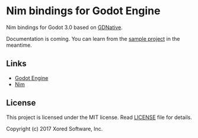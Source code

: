 # Nim bindings for Godot Engine

Nim bindings for Godot 3.0 based on [GDNative](https://godotengine.org/article/dlscript-here).

Documentation is coming. You can learn from the [sample project](examples/simple) in the meantime.

## Links

- [Godot Engine](http://www.godotengine.org/)
- [Nim](http://nim-lang.org/)

## License

This project is licensed under the MIT license. Read [LICENSE](LICENSE) file for details.

Copyright (c) 2017 Xored Software, Inc.